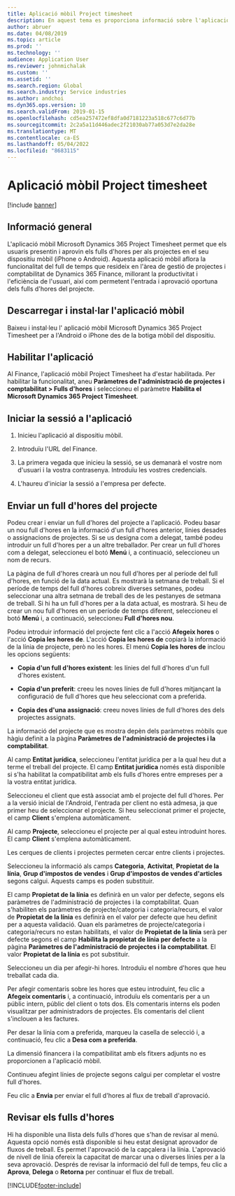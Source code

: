 ```yaml
---
title: Aplicació mòbil Project timesheet
description: En aquest tema es proporciona informació sobre l'aplicació mòbil Microsoft Dynamics 365 Project Timesheet. L'aplicació mòbil Project Timesheet permet que els usuaris presentin i aprovin els fulls d'hores per als projectes en el seu dispositiu mòbil.
author: abruer
ms.date: 04/08/2019
ms.topic: article
ms.prod: ''
ms.technology: ''
audience: Application User
ms.reviewer: johnmichalak
ms.custom: ''
ms.assetid: ''
ms.search.region: Global
ms.search.industry: Service industries
ms.author: andchoi
ms.dyn365.ops.version: 10
ms.search.validFrom: 2019-01-15
ms.openlocfilehash: cd5ea257472ef8dfa0d7181223a518c677c6d77b
ms.sourcegitcommit: 2c2a5a11d446adec2f21030ab77a053d7e2da28e
ms.translationtype: MT
ms.contentlocale: ca-ES
ms.lasthandoff: 05/04/2022
ms.locfileid: "8683115"
---
```

# <a name="project-timesheet-mobile-application"></a>Aplicació mòbil Project timesheet

[!include [banner](../includes/banner.md)]

## <a name="overview"></a>Informació general

L'aplicació mòbil Microsoft Dynamics 365 Project Timesheet permet que els usuaris presentin i aprovin els fulls d'hores per als projectes en el seu dispositiu mòbil (iPhone o Android). Aquesta aplicació mòbil aflora la funcionalitat del full de temps que resideix en l'àrea de gestió de projectes i comptabilitat de Dynamics 365 Finance, millorant la productivitat i l'eficiència de l'usuari, així com permetent l'entrada i aprovació oportuna dels fulls d'hores del projecte.

## <a name="download-and-install-the-mobile-app"></a>Descarregar i instal·lar l'aplicació mòbil

Baixeu i instal·leu l' aplicació mòbil Microsoft Dynamics 365 Project Timesheet per a l'Android o iPhone des de la botiga mòbil del dispositiu.

## <a name="enable-the-app"></a>Habilitar l'aplicació 

Al Finance, l'aplicació mòbil Project Timesheet ha d'estar habilitada. Per habilitar la funcionalitat, aneu **Paràmetres de l'administració de projectes i comptabilitat \> Fulls d'hores** i seleccioneu el paràmetre **Habilita el Microsoft Dynamics 365 Project Timesheet**.

## <a name="sign-in-to-the-app"></a>Iniciar la sessió a l'aplicació

1.  Inicieu l'aplicació al dispositiu mòbil.

2.  Introduïu l'URL del Finance.

3.  La primera vegada que inicieu la sessió, se us demanarà el vostre nom d'usuari i la vostra contrasenya. Introduïu les vostres credencials.

4.  L'haureu d'iniciar la sessió a l'empresa per defecte.

## <a name="submit-a-project-timesheet"></a>Enviar un full d'hores del projecte

Podeu crear i enviar un full d'hores del projecte a l'aplicació. Podeu basar un nou full d'hores en la informació d'un full d'hores anterior, línies desades o assignacions de projectes. Si se us designa com a delegat, també podeu introduir un full d'hores per a un altre treballador. Per crear un full d'hores com a delegat, seleccioneu el botó **Menú** i, a continuació, seleccioneu un nom de recurs.

La pàgina de full d'hores crearà un nou full d'hores per al període del full d'hores, en funció de la data actual. Es mostrarà la setmana de treball. Si el període de temps del full d'hores cobreix diverses setmanes, podeu seleccionar una altra setmana de treball des de les pestanyes de setmana de treball.
Si hi ha un full d'hores per a la data actual, es mostrarà. Si heu de crear un nou full d'hores en un període de temps diferent, seleccioneu el botó **Menú** i, a continuació, seleccioneu **Full d'hores nou**.

Podeu introduir informació del projecte fent clic a l'acció **Afegeix hores** o l'acció **Copia les hores de**. L'acció **Copia les hores de** copiarà la informació de la línia de projecte, però no les hores. El menú **Copia les hores de** inclou les opcions següents:

- **Copia d'un full d'hores existent**: les línies del full d'hores d'un full d'hores existent.

- **Copia d'un preferit**: creeu les noves línies de full d'hores mitjançant la configuració de full d'hores que heu seleccionat com a preferida.

- **Copia des d'una assignació**: creeu noves línies de full d'hores des dels projectes assignats.

La informació del projecte que es mostra depèn dels paràmetres mòbils que hàgiu definit a la pàgina **Paràmetres de l'administració de projectes i la comptabilitat**.

Al camp **Entitat jurídica**, seleccioneu l'entitat jurídica per a la qual heu dut a terme el treball del projecte. El camp **Entitat jurídica** només està disponible si s'ha habilitat la compatibilitat amb els fulls d'hores entre empreses per a la vostra entitat jurídica.

Seleccioneu el client que està associat amb el projecte del full d'hores. Per a la versió inicial de l'Android, l'entrada per client no està admesa, ja que primer heu de seleccionar el projecte. Si heu seleccionat primer el projecte, el camp **Client** s'emplena automàticament.

Al camp **Projecte**, seleccioneu el projecte per al qual esteu introduint hores. El camp **Client** s'emplena automàticament.

Les cerques de clients i projectes permeten cercar entre clients i projectes.

Seleccioneu la informació als camps **Categoria**, **Activitat**, **Propietat de la línia**, **Grup d'impostos de vendes** i **Grup d'impostos de vendes d'articles** segons calgui. Aquests camps es poden substituir.

El camp **Propietat de la línia** es definirà en un valor per defecte, segons els paràmetres de l'administració de projectes i la comptabilitat. Quan s'habiliten els paràmetres de projecte/categoria i categoria/recurs, el valor de **Propietat de la línia** es definirà en el valor per defecte que heu definit per a aquesta validació. Quan els paràmetres de projecte/categoria i categoria/recurs no estan habilitats, el valor de **Propietat de la línia** serà per defecte segons el camp **Habilita la propietat de línia per defecte** a la pàgina **Paràmetres de l'administració de projectes i la comptabilitat**. El valor **Propietat de la línia** es pot substituir.

Seleccioneu un dia per afegir-hi hores. Introduïu el nombre d'hores que heu treballat cada dia.

Per afegir comentaris sobre les hores que esteu introduint, feu clic a **Afegeix comentaris** i, a continuació, introduïu els comentaris per a un públic intern, públic del client o tots dos.
Els comentaris interns els poden visualitzar per administradors de projectes. Els comentaris del client s'inclouen a les factures.

Per desar la línia com a preferida, marqueu la casella de selecció i, a continuació, feu clic a **Desa com a preferida**.

La dimensió financera i la compatibilitat amb els fitxers adjunts no es proporcionen a l'aplicació mòbil.

Continueu afegint línies de projecte segons calgui per completar el vostre full d'hores.

Feu clic a **Envia** per enviar el full d'hores al flux de treball d'aprovació.

## <a name="review-timesheets"></a>Revisar els fulls d'hores

Hi ha disponible una llista dels fulls d'hores que s'han de revisar al menú. Aquesta opció només està disponible si heu estat designat aprovador de fluxos de treball. Es permet l'aprovació de la capçalera i la línia. L'aprovació de nivell de línia ofereix la capacitat de marcar una o diverses línies per a la seva aprovació. Després de revisar la informació del full de temps, feu clic a **Aprova**, **Delega** o **Retorna** per continuar el flux de treball.


[!INCLUDE[footer-include](../includes/footer-banner.md)]